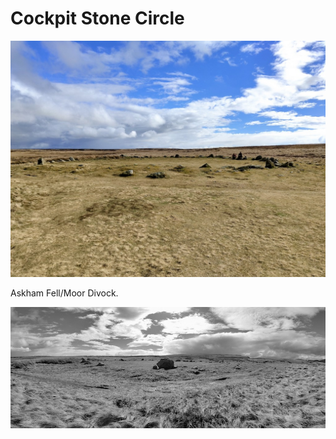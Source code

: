 # Cockpit Stone Circle

![cockpit_1](images/cockpit_1.jpg)

Askham Fell/Moor Divock.

![cockpit_panorama](images/cockpit_panorama.jpg)